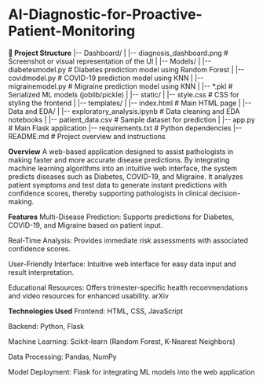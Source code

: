 # AI-Diagnostic-for-Proactive-Patient-Monitoring

**📂 Project Structure**
|-- Dashboard/
|   |-- diagnosis_dashboard.png         # Screenshot or visual representation of the UI
|
|-- Models/
|   |-- diabetesmodel.py                # Diabetes prediction model using Random Forest
|   |-- covidmodel.py                   # COVID-19 prediction model using KNN
|   |-- migrainemodel.py                # Migraine prediction model using KNN
|   |-- *.pkl                           # Serialized ML models (joblib/pickle)
|
|-- static/
|   |-- style.css                       # CSS for styling the frontend
|
|-- templates/
|   |-- index.html                      # Main HTML page
|
|-- Data and EDA/
|   |-- exploratory_analysis.ipynb      # Data cleaning and EDA notebooks
|   |-- patient_data.csv                # Sample dataset for prediction
|
|-- app.py                              # Main Flask application
|-- requirements.txt                    # Python dependencies
|-- README.md                           # Project overview and instructions

**Overview**
A web-based application designed to assist pathologists in making faster and more accurate disease predictions. By integrating machine learning algorithms into an intuitive web interface, the system predicts diseases such as Diabetes, COVID-19, and Migraine. It analyzes patient symptoms and test data to generate instant predictions with confidence scores, thereby supporting pathologists in clinical decision-making.

**Features**
Multi-Disease Prediction: Supports predictions for Diabetes, COVID-19, and Migraine based on patient input.

Real-Time Analysis: Provides immediate risk assessments with associated confidence scores.

User-Friendly Interface: Intuitive web interface for easy data input and result interpretation.

Educational Resources: Offers trimester-specific health recommendations and video resources for enhanced usability.
arXiv

**Technologies Used**
Frontend: HTML, CSS, JavaScript

Backend: Python, Flask

Machine Learning: Scikit-learn (Random Forest, K-Nearest Neighbors)

Data Processing: Pandas, NumPy

Model Deployment: Flask for integrating ML models into the web application
